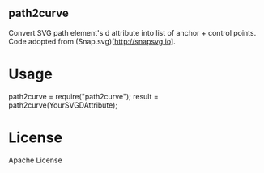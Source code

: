 path2curve
----------------

Convert SVG path element's d attribute into list of anchor + control points. Code adopted from (Snap.svg)[http://snapsvg.io].

Usage
================

path2curve = require("path2curve");
result = path2curve(YourSVGDAttribute);


License
================

Apache License

